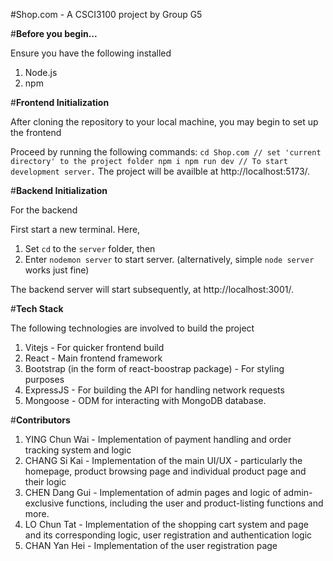 #Shop.com - A CSCI3100 project by Group G5


#**Before you begin...**

Ensure you have the following installed 
1. Node.js
2. npm

#**Frontend Initialization**

After cloning the repository to your local machine, you may begin to set up the frontend

Proceed by running the following commands:
``
cd Shop.com // set 'current directory' to the project folder
npm i
npm run dev // To start development server.
``
The project will be availble at http://localhost:5173/.


#**Backend Initialization**

For the backend

First start a new terminal. 
Here, 
1. Set `cd` to the `server` folder, then
2. Enter `nodemon server` to start server. (alternatively, simple `node server` works just fine)

The backend server will start subsequently, at http://localhost:3001/.


#**Tech Stack**

The following technologies are involved to build the project
1. Vitejs - For quicker frontend build
2. React - Main frontend framework
3. Bootstrap (in the form of react-boostrap package) - For styling purposes
4. ExpressJS - For building the API for handling network requests
5. Mongoose - ODM for interacting with MongoDB database.

#**Contributors**

1. YING Chun Wai - Implementation of payment handling and order tracking system and logic
2. CHANG Si Kai - Implementation of the main UI/UX - particularly the homepage, product browsing page and individual product page and their logic
3. CHEN Dang Gui - Implementation of admin pages and logic of admin-exclusive functions, including the user and product-listing functions and more.  
4. LO Chun Tat - Implementation of the shopping cart system and page and its corresponding logic, user registration and authentication logic
5. CHAN Yan Hei - Implementation of the user registration page

